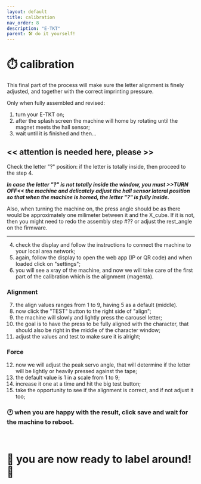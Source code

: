 ```yaml
---
layout: default
title: calibration
nav_order: 8
description: "E-TKT"
parent: 🛠️ do it yourself!
---
```


# ⏱️ **calibration**

This final part of the process will make sure the letter alignment is finely adjusted, and together with the correct imprinting pressure.

Only when fully assembled and revised:
1. turn your E-TKT on;
2. after the splash screen the machine will home by rotating until the magnet meets the hall sensor;
3. wait until it is finished and then...

## << attention is needed here, please >>

Check the letter "?" position: if the letter is totally inside, then proceed to the step 4.

***In case the letter "?" is not totally inside the window, you must >>TURN OFF<< the machine and delicately adjust the hall sensor lateral position so that when the machine is homed, the letter "?" is fully inside.***

Also, when turning the machine on, the press angle should be as there would be approximately one milimeter between it and the X_cube. If it is not, then you might need to redo the assembly step #?? or adjust the rest_angle on the firmware.  

----

4. check the display and follow the instructions to connect the machine to your local area network;
5. again, follow the display to open the web app (IP or QR code) and when loaded click on "settings";
6. you will see a xray of the machine, and now we will take care of the first part of the calibration which is the alignment (magenta).

### Alignment
7. the align values ranges from 1 to 9, having 5 as a default (middle).
8. now click the "TEST" button to the right side of "align";
9. the machine will slowly and lightly press the carousel letter;
10. the goal is to have the press to be fully aligned with the character, that should also be right in the middle of the character window;
11. adjust the values and test to make sure it is alright;

### Force
12. now we will adjust the peak servo angle, that will determine if the letter will be lightly or heavily pressed against the tape;
13. the default value is 1 in a scale from 1 to 9;
14. increase it one at a time and hit the big test button;
15. take the opportunity to see if the alignment is correct, and if not adjust it too;


### 🕐 when you are happy with the result, click save and wait for the machine to reboot.
<br>

# 🎉 you are now ready to label around! 🎉

